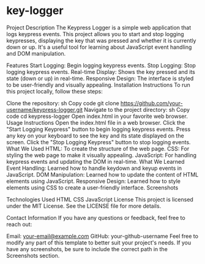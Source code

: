# key-logger

Project Description
The Keypress Logger is a simple web application that logs keypress events. This project allows you to start and stop logging keypresses, displaying the key that was pressed and whether it is currently down or up. It's a useful tool for learning about JavaScript event handling and DOM manipulation.

Features
Start Logging: Begin logging keypress events.
Stop Logging: Stop logging keypress events.
Real-time Display: Shows the key pressed and its state (down or up) in real-time.
Responsive Design: The interface is styled to be user-friendly and visually appealing.
Installation Instructions
To run this project locally, follow these steps:

Clone the repository:
sh
Copy code
git clone https://github.com/your-username/keypress-logger.git
Navigate to the project directory:
sh
Copy code
cd keypress-logger
Open index.html in your favorite web browser.
Usage Instructions
Open the index.html file in a web browser.
Click the "Start Logging Keypress" button to begin logging keypress events.
Press any key on your keyboard to see the key and its state displayed on the screen.
Click the "Stop Logging Keypress" button to stop logging events.
What We Used
HTML: To create the structure of the web page.
CSS: For styling the web page to make it visually appealing.
JavaScript: For handling keypress events and updating the DOM in real-time.
What We Learned
Event Handling: Learned how to handle keydown and keyup events in JavaScript.
DOM Manipulation: Learned how to update the content of HTML elements using JavaScript.
Responsive Design: Learned how to style elements using CSS to create a user-friendly interface.
Screenshots

Technologies Used
HTML
CSS
JavaScript
License
This project is licensed under the MIT License. See the LICENSE file for more details.

Contact Information
If you have any questions or feedback, feel free to reach out:

Email: your-email@example.com
GitHub: your-github-username
Feel free to modify any part of this template to better suit your project's needs. If you have any screenshots, be sure to include the correct path in the Screenshots section.
